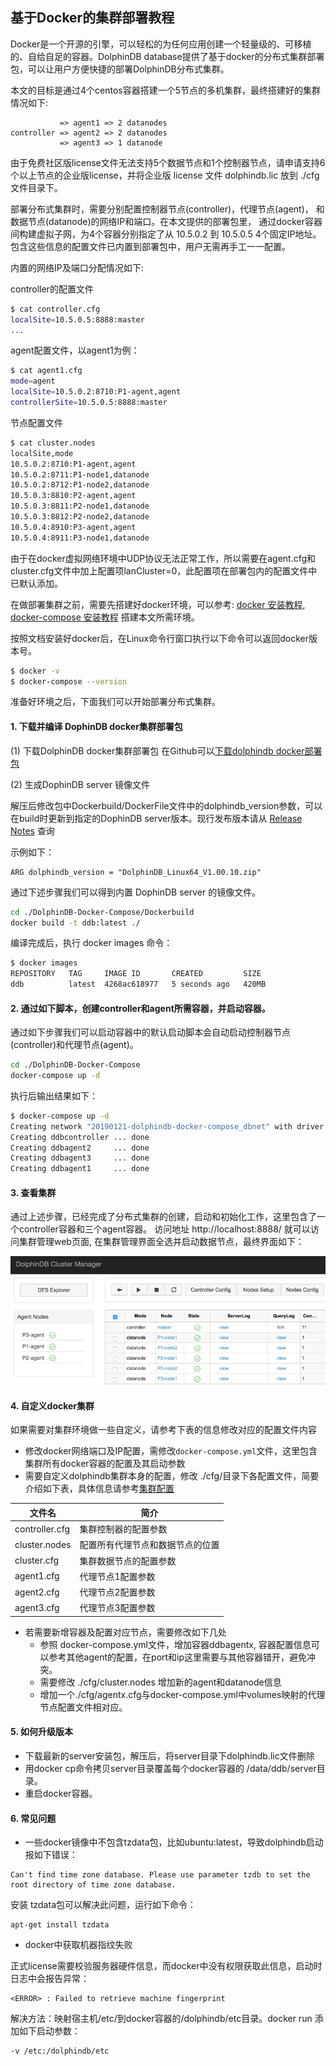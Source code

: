 ##  基于Docker的集群部署教程

Docker是一个开源的引擎，可以轻松的为任何应用创建一个轻量级的、可移植的、自给自足的容器。DolphinDB database提供了基于docker的分布式集群部署包，可以让用户方便快捷的部署DolphinDB分布式集群。

本文的目标是通过4个centos容器搭建一个5节点的多机集群，最终搭建好的集群情况如下:

```
           => agent1 => 2 datanodes
controller => agent2 => 2 datanodes
           => agent3 => 1 datanode
```

由于免费社区版license文件无法支持5个数据节点和1个控制器节点，请申请支持6个以上节点的企业版license，并将企业版 license 文件 dolphindb.lic 放到 ./cfg 文件目录下。

部署分布式集群时，需要分别配置控制器节点(controller)，代理节点(agent)， 和数据节点(datanode)的网络IP和端口。在本文提供的部署包里，
通过docker容器间构建虚拟子网，为4个容器分别指定了从 10.5.0.2 到 10.5.0.5 4个固定IP地址。包含这些信息的配置文件已内置到部署包中，用户无需再手工一一配置。

内置的网络IP及端口分配情况如下:

controller的配置文件
```bash
$ cat controller.cfg
localSite=10.5.0.5:8888:master
...
```
agent配置文件，以agent1为例：
```bash
$ cat agent1.cfg
mode=agent
localSite=10.5.0.2:8710:P1-agent,agent
controllerSite=10.5.0.5:8888:master
```

节点配置文件

```bash
$ cat cluster.nodes
localSite,mode
10.5.0.2:8710:P1-agent,agent
10.5.0.2:8711:P1-node1,datanode
10.5.0.2:8712:P1-node2,datanode
10.5.0.3:8810:P2-agent,agent
10.5.0.3:8811:P2-node1,datanode
10.5.0.3:8812:P2-node2,datanode
10.5.0.4:8910:P3-agent,agent
10.5.0.4:8911:P3-node1,datanode
```

由于在docker虚拟网络环境中UDP协议无法正常工作，所以需要在agent.cfg和cluster.cfg文件中加上配置项lanCluster=0，此配置项在部署包内的配置文件中已默认添加。

在做部署集群之前，需要先搭建好docker环境，可以参考: [docker 安装教程](https://docs.docker.com/install/), [docker-compose 安装教程](https://docs.docker.com/compose/install/#install-compose) 搭建本文所需环境。

按照文档安装好docker后，在Linux命令行窗口执行以下命令可以返回docker版本号。

```bash
$ docker -v
$ docker-compose --version
```

准备好环境之后，下面我们可以开始部署分布式集群。

#### 1. 下载并编译 DophinDB docker集群部署包

(1) 下载DolphinDB docker集群部署包
  在Github可以[下载dolphindb docker部署包](docker/DolphinDB-Docker-Compose.zip)

(2) 生成DophinDB server 镜像文件

解压后修改包中Dockerbuild/DockerFile文件中的dolphindb_version参数，可以在build时更新到指定的DophinDB server版本。现行发布版本请从 [Release Notes](https://github.com/dolphindb/release) 查询

示例如下：
```
ARG dolphindb_version = "DolphinDB_Linux64_V1.00.10.zip" 
```

通过下述步骤我们可以得到内置 DophinDB server 的镜像文件。
```bash
cd ./DolphinDB-Docker-Compose/Dockerbuild
docker build -t ddb:latest ./
```

编译完成后，执行 docker images 命令：
```bash
$ docker images
REPOSITORY   TAG     IMAGE ID       CREATED         SIZE
ddb          latest  4268ac618977   5 seconds ago   420MB
```

#### 2. 通过如下脚本，创建controller和agent所需容器，并启动容器。

通过如下步骤我们可以启动容器中的默认启动脚本会自动启动控制器节点(controller)和代理节点(agent)。
```bash
cd ./DolphinDB-Docker-Compose
docker-compose up -d
```
执行后输出结果如下：

```bash
$ docker-compose up -d
Creating network "20190121-dolphindb-docker-compose_dbnet" with driver "bridge"
Creating ddbcontroller ... done
Creating ddbagent2     ... done
Creating ddbagent3     ... done
Creating ddbagent1     ... done

```

#### 3. 查看集群

  通过上述步骤，已经完成了分布式集群的创建，启动和初始化工作，这里包含了一个controller容器和三个agent容器。 访问地址 http://localhost:8888/ 就可以访问集群管理web页面, 在集群管理界面全选并启动数据节点，最终界面如下：

  ![image](images/docker/cluster_web.png?raw=true)


#### 4. 自定义docker集群

如果需要对集群环境做一些自定义，请参考下表的信息修改对应的配置文件内容
* 修改docker网络端口及IP配置，需修改`docker-compose.yml`文件，这里包含集群所有docker容器的配置及其启动参数
* 需要自定义dolphindb集群本身的配置，修改 ./cfg/目录下各配置文件，简要介绍如下表，具体信息请参考[集群配置](https://www.dolphindb.cn/cn/help/index.html?ClusterSetup.html)
  
文件名|简介|
  ---|---|
controller.cfg|集群控制器的配置参数|
cluster.nodes|配置所有代理节点和数据节点的位置|
cluster.cfg|集群数据节点的配置参数|
agent1.cfg|代理节点1配置参数|
agent2.cfg|代理节点2配置参数|
agent3.cfg|代理节点3配置参数|

* 若需要新增容器及配置对应节点，需要修改如下几处
  * 参照 docker-compose.yml文件，增加容器ddbagentx, 容器配置信息可以参考其他agent的配置，在port和ip这里需要与其他容器错开，避免冲突。
  * 需要修改 ./cfg/cluster.nodes 增加新的agent和datanode信息
  * 增加一个./cfg/agentx.cfg与docker-compose.yml中volumes映射的代理节点配置文件相对应。
 
#### 5. 如何升级版本

* 下载最新的server安装包，解压后，将server目录下dolphindb.lic文件删除
* 用docker cp命令拷贝server目录覆盖每个docker容器的 /data/ddb/server目录。
* 重启docker容器。

#### 6. 常见问题
* 一些docker镜像中不包含tzdata包，比如ubuntu:latest，导致dolphindb启动报如下错误：
```
Can't find time zone database. Please use parameter tzdb to set the root directory of time zone database.
```
安装 tzdata包可以解决此问题，运行如下命令：
```
apt-get install tzdata
```

* docker中获取机器指纹失败
  
正式license需要校验服务器硬件信息，而docker中没有权限获取此信息，启动时日志中会报告异常：

```
<ERROR> : Failed to retrieve machine fingerprint
```
解决方法：映射宿主机/etc/到docker容器的/dolphindb/etc目录。docker run 添加如下启动参数：

```
-v /etc:/dolphindb/etc 
```
